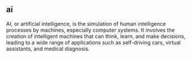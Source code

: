 ## ai
AI, or artificial intelligence, is the simulation of human intelligence processes by machines, especially computer systems. It involves the creation of intelligent machines that can think, learn, and make decisions, leading to a wide range of applications such as self-driving cars, virtual assistants, and medical diagnosis.

